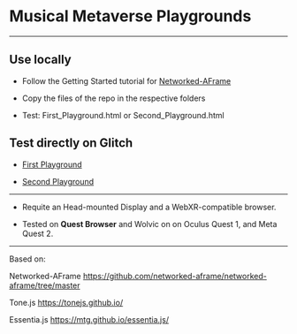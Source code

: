 <h1>Musical Metaverse Playgrounds</h1>

________________________________________________________________________________________________________________________________________

<h2>Use locally</h2>

* Follow the Getting Started tutorial for [Networked-AFrame](https://github.com/networked-aframe/networked-aframe/blob/master/docs/getting-started-local.md "NAF") 

* Copy the files of the repo in the respective folders 

* Test: First_Playground.html or Second_Playground.html

<h2>Test directly on Glitch</h2>

* [First Playground](https://clover-warm-flag.glitch.me/test_synth.html "First Playground")

* [Second Playground](https://clover-warm-flag.glitch.me/test_essentia.html "Second Playground")

________________________________________________________________________________________________________________________________________

* Requite an Head-mounted Display and a WebXR-compatible browser.
  
* Tested on **Quest Browser** and Wolvic on on Oculus Quest 1, and Meta Quest 2.
________________________________________________________________________________________________________________________________________

Based on: 

Networked-AFrame https://github.com/networked-aframe/networked-aframe/tree/master

Tone.js https://tonejs.github.io/

Essentia.js https://mtg.github.io/essentia.js/


